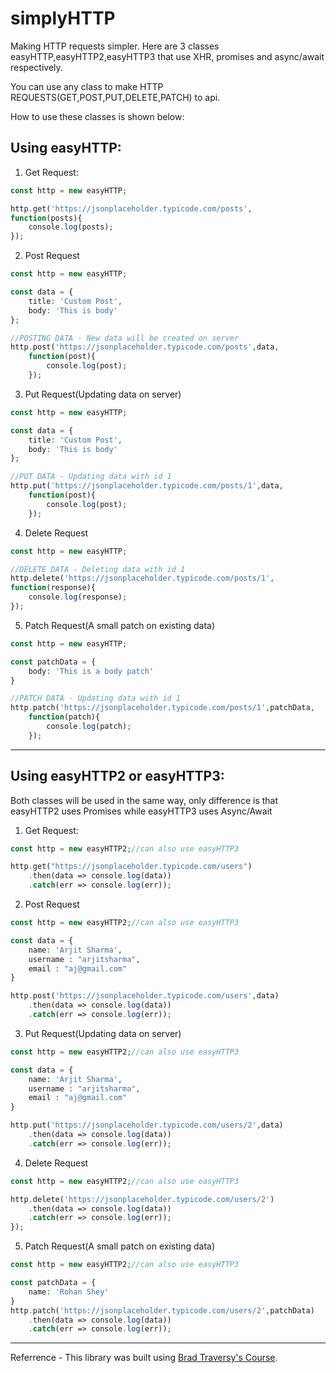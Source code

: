 # simplyHTTP
Making HTTP requests simpler. Here are 3 classes 
easyHTTP,easyHTTP2,easyHTTP3 that use XHR, promises and async/await respectively.

You can use any class to make HTTP REQUESTS(GET,POST,PUT,DELETE,PATCH) to api.

How to use these classes is shown below:

## Using easyHTTP:

1. Get Request:
```php
const http = new easyHTTP;

http.get('https://jsonplaceholder.typicode.com/posts',
function(posts){
	console.log(posts);
});
```
2. Post Request
```php
const http = new easyHTTP;

const data = {
	title: 'Custom Post',
	body: 'This is body'
};

//POSTING DATA - New data will be created on server
http.post('https://jsonplaceholder.typicode.com/posts',data,
	function(post){
		console.log(post);
	});
  ```
3. Put Request(Updating data on server)
```php
const http = new easyHTTP;

const data = {
	title: 'Custom Post',
	body: 'This is body'
};

//PUT DATA - Updating data with id 1
http.put('https://jsonplaceholder.typicode.com/posts/1',data,
	function(post){
		console.log(post);
	});
  ```
4. Delete Request
```php
const http = new easyHTTP;

//DELETE DATA - Deleting data with id 1
http.delete('https://jsonplaceholder.typicode.com/posts/1',
function(response){
	console.log(response);
});
  ```
5. Patch Request(A small patch on existing data)
```php
const http = new easyHTTP;

const patchData = {
	body: 'This is a body patch'
}

//PATCH DATA - Updating data with id 1
http.patch('https://jsonplaceholder.typicode.com/posts/1',patchData,
	function(patch){
		console.log(patch);
	});
  ```
---------------------------------------------------------------------------------------------------------------------------

## Using easyHTTP2 or easyHTTP3:

Both classes will be used in the same way, only difference is that easyHTTP2 uses Promises while easyHTTP3 uses Async/Await

1. Get Request:
```php
const http = new easyHTTP2;//can also use easyHTTP3

http.get("https://jsonplaceholder.typicode.com/users")
	.then(data => console.log(data))
	.catch(err => console.log(err));
```
2. Post Request
```php
const http = new easyHTTP2;//can also use easyHTTP3

const data = {
	name: 'Arjit Sharma',
	username : "arjitsharma",
	email : "aj@gmail.com"
}

http.post('https://jsonplaceholder.typicode.com/users',data)
	.then(data => console.log(data))
	.catch(err => console.log(err));
  ```
3. Put Request(Updating data on server)
```php
const http = new easyHTTP2;//can also use easyHTTP3

const data = {
	name: 'Arjit Sharma',
	username : "arjitsharma",
	email : "aj@gmail.com"
}

http.put('https://jsonplaceholder.typicode.com/users/2',data)
	.then(data => console.log(data))
	.catch(err => console.log(err));
  ```
4. Delete Request
```php
const http = new easyHTTP2;//can also use easyHTTP3

http.delete('https://jsonplaceholder.typicode.com/users/2')
	.then(data => console.log(data))
	.catch(err => console.log(err));
});
  ```
5. Patch Request(A small patch on existing data)
```php
const http = new easyHTTP2;//can also use easyHTTP3

const patchData = {
	name: 'Rohan Shey'
}
http.patch('https://jsonplaceholder.typicode.com/users/2',patchData)
	.then(data => console.log(data))
	.catch(err => console.log(err));
  ```
----------------------------------------------------------------------------------------------------------------------
Referrence - This library was built using [Brad Traversy's Course](https://www.udemy.com/course/modern-javascript-from-the-beginning/).

